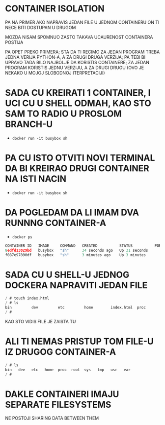 # CONTAINER ISOLATION

PA NA PRIMER AKO NAPRAVIS JEDAN FILE U JEDNOM CONTAINERU ON TI NECE BITI DOSTUPAN U DRUGOM

MOZDA NISAM SPOMNUO ZASTO TAKAVA UCAURENOST CONTAINERA POSTIJA

PA OPET PREKO PRIMERA; STA DA TI RECIMO ZA JEDAN PROGRAM TREBA JEDNA VERIJA PYTHON-A, A ZA DRUGI DRUGA VERZIJA; PA TEBI BI UPRAVO TADA BILO NAJBOLJE DA KORISTIS CONTAINERE; ZA JEDAN PROGRAM KORISTIS JEDNU VERZIJU, A ZA DRUGI DRUGU (OVO JE NEKAKO U MOJOJ SLOBODNOJ ITERPRETACIJI)

# SADA CU KREIRATI 1 CONTAINER, I UCI CU U SHELL ODMAH, KAO STO SAM TO RADIO U PROSLOM BRANCH-U

- `docker run -it busybox sh`

# PA CU ISTO OTVITI NOVI TERMINAL DA BI KREIRAO DRUGI CONTAINER NA ISTI NACIN

- `docker run -it busybox sh`

# DA POGLEDAM DA LI IMAM DVA RUNNNG CONTAINER-A

- `docker ps`

```c
CONTAINER ID   IMAGE     COMMAND   CREATED          STATUS          PORTS     NAMES
8edfd13829bd   busybox   "sh"      34 seconds ago   Up 31 seconds             competent_sinoussi
f087e97890df   busybox   "sh"      3 minutes ago    Up 3 minutes              competent_ritchie
```
  
# SADA CU U SHELL-U JEDNOG DOCKERA NAPRAVITI JEDAN FILE

```c
/ # touch index.html
/ # ls
bin         dev         etc         home        index.html  proc        root        sys         tmp         usr         var
/ # 
```

KAO STO VIDIS FILE JE ZAISTA TU

# ALI TI NEMAS PRISTUP TOM FILE-U IZ DRUGOG CONTAINER-A

```c
/ # ls
bin   dev   etc   home  proc  root  sys   tmp   usr   var
/ # 
```

# DAKLE CONTAINERI IMAJU SEPARATE FILESYSTEMS

NE POSTOJI SHARING DATA BETWEEN THEM